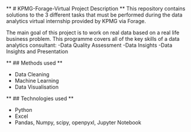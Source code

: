 ** # KPMG-Forage-Virtual Project Description **
This repository contains solutions to the 3 different tasks that must be performed during the data analytics virtual internship provided by KPMG via Forage.

The main goal of this project is to work on real data based on a real life business problem. This programme covers all of the key skills of a data analytics consultant: -Data Quality Assessment -Data Insights -Data Insights and Presentation

** ## Methods used **
  * Data Cleaning
  * Machine Learning
  * Data Visualisation

** ## Technologies used **
  * Python
  * Excel
  * Pandas, Numpy, scipy, openpyxl, Jupyter Notebook
